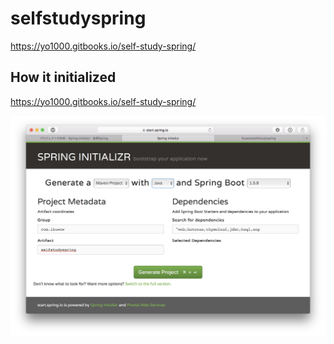 # selfstudyspring

https://yo1000.gitbooks.io/self-study-spring/


## How it initialized

https://yo1000.gitbooks.io/self-study-spring/

![initialize](initialize.png)
